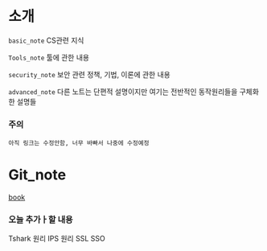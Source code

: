 # 소개 
`basic_note` CS관련 지식

`Tools_note` 툴에 관한 내용

`security_note` 보안 관련 정책, 기법, 이론에 관한 내용

`advanced_note` 다른 노트는 단편적 설명이지만 여기는 전반적인 동작원리들을 구체화 한 설명들

### 주의
`아직 링크는 수정안함, 너무 바빠서 나중에 수정예정`
# Git_note

[book](https://OneDriveDelete.gitbook.io/notes/)

### 오늘 추가ㅏ할 내용

Tshark 원리
IPS 원리
SSL
SSO

